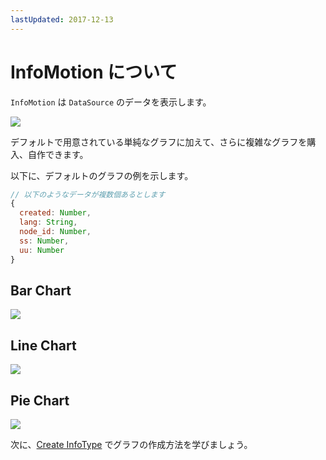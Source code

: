 ```yaml
---
lastUpdated: 2017-12-13
---
```


# InfoMotion について

`InfoMotion` は `DataSource` のデータを表示します。

![](/_asset/images/enebular-developers-aboutinfotype.png)

デフォルトで用意されている単純なグラフに加えて、さらに複雑なグラフを購入、自作できます。

以下に、デフォルトのグラフの例を示します。

```javascript
// 以下のようなデータが複数個あるとします
{
  created: Number,
  lang: String,
  node_id: Number,
  ss: Number,
  uu: Number
}
```

## Bar Chart

![](/_asset/images/InfoMotion/enebular-developers-template-bar.png)

## Line Chart

![](/_asset/images/InfoMotion/enebular-developers-template-line.png)

## Pie Chart

![](/_asset/images/InfoMotion/enebular-developers-template-pie.png)

次に、[Create InfoType](./InfoMotionTool.md) でグラフの作成方法を学びましょう。
